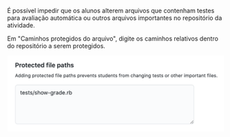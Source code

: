 É possível impedir que os alunos alterem arquivos que contenham testes para avaliação automática ou outros arquivos importantes no repositório da atividade.

Em "Caminhos protegidos do arquivo", digite os caminhos relativos dentro do repositório a serem protegidos.

<div class="procedural-image-wrapper">
  <img alt="Campo de texto para digitar caminhos de arquivos protegidos" class="procedural-image-wrapper" src="/assets/images/help/classroom/assignments-type-protected-file-paths.png">
</div>
